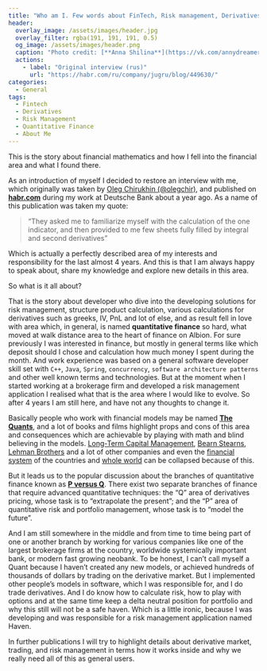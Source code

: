 ```yaml
---
title: "Who am I. Few words about FinTech, Risk management, Derivatives & Quants"
header:
  overlay_image: /assets/images/header.jpg
  overlay_filter: rgba(191, 191, 191, 0.5)
  og_image: /assets/images/header.png
  caption: "Photo credit: [**Anna Shilina**](https://vk.com/annydreamer)"
  actions:
    - label: "Original interview (rus)"
      url: "https://habr.com/ru/company/jugru/blog/449630/"
categories:
  - General
tags:
  - Fintech
  - Derivatives
  - Risk Management
  - Quantitative Finance
  - About Me
---
```


This is the story about financial mathematics and how I fell into the financial area and what I found there. 

As an introduction of myself I decided to restore an interview with me, which originally was taken by [Oleg Chirukhin (@olegchir)](https://www.linkedin.com/in/olegchir/), and published on __[habr.com](https://habr.com/ru/company/jugru/blog/449630/)__ during my work at Deutsche Bank about a year ago. As a name of this publication was taken my quote:

> “They asked me to familiarize myself with the calculation of the one indicator, and then provided to me few sheets fully filled by integral and second derivatives”

Which is actually a perfectly described area of my interests and responsibility for the last almost 4 years. And this is that I am always happy to speak about, share my knowledge and explore new details in this area.

So what is it all about?

That is the story about developer who dive into the developing solutions for risk management, structure product calculation, various calculations for derivatives such as greeks, IV, PnL and lot of else, and as result fell in love with area which, in general, is named **quantitative finance** so hard, what moved at walk distance area to the heart of finance on Albion. For sure previously I was interested in finance, but mostly in general terms like which deposit should I chose and calculation how much money I spent during the month. And work experience was based on a general software developer skill set with 
```C++```, ```Java```, ```Spring```, ```concurrency```, ```software architecture patterns``` and other well known terms and technologies. But at the moment when I started working at a brokerage firm and developed a risk management application I realised what that is the area where I would like to evolve. So after 4 years I am still here, and have not any thoughts to change it.

Basically people who work with financial models may be named [**The Quants**](https://www.amazon.co.uk/Quants-Whizzes-Conquered-Street-Destroyed/dp/0307453383), and a lot of books and films highlight props and cons of this area and consequences which are achievable by playing with math and blind believing in the models. [Long-Term Capital Management](https://www.amazon.co.uk/When-Genius-Failed-Capital-Management/dp/1841155047), [Bearn Stearns](https://www.investopedia.com/articles/07/bear-stearns-collapse.asp), [Lehman Brothers](https://www.investopedia.com/articles/economics/09/lehman-brothers-collapse.asp) and a lot of other companies and even the [financial system](https://www.imdb.com/title/tt1596363/) of the countries and [whole world](https://www.imdb.com/title/tt1615147/) can be collapsed because of this.

But it leads us to the popular discussion about the branches of quantitative finance known as [**P versus Q**](http://talus.maths.usyd.edu.au/u/UG/SM/MATH3075/r/Meucci_2011.pdf). There exist two separate branches of finance that require advanced quantitative techniques: the “Q” area of derivatives pricing, whose task is to “extrapolate the present”; and the “P” area of quantitative risk and portfolio management, whose task is to “model the future”.

And I am still somewhere in the middle and from time to time being part of one or another branch by working for various companies like one of the largest brokerage firms at the country, worldwide systemically important bank, or modern fast growing neobank. To be honest, I can’t call myself a Quant because I haven’t created any new models, or achieved hundreds of thousands of dollars by trading on the derivative market. But I implemented other people’s models in software, which I was responsible for, and I do trade derivatives. And I do know how to calculate risk, how to play with options and at the same time keep a delta neutral position for portfolio and why this still will not be a safe haven. Which is a little ironic, because I was developing and was responsible for a risk management application named Haven.

In further publications I will try to highlight details about derivative market, trading, and risk management in terms how it works inside and why we really need all of this as general users.